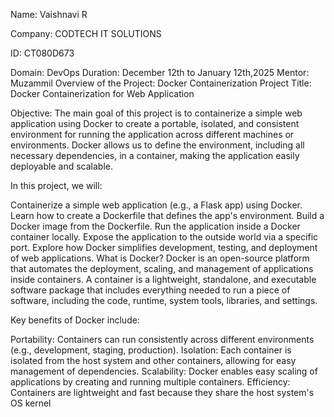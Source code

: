Name: Vaishnavi R 

Company: CODTECH IT SOLUTIONS 

ID: CT080D673 

Domain: DevOps 
Duration: December 12th to January 12th,2025 
Mentor: Muzammil 
Overview of the Project: Docker Containerization
Project Title: Docker Containerization for Web Application

Objective: The main goal of this project is to containerize a simple web application using Docker to create a portable, isolated, and consistent environment for running the application across different machines or environments. Docker allows us to define the environment, including all necessary dependencies, in a container, making the application easily deployable and scalable.

In this project, we will:

Containerize a simple web application (e.g., a Flask app) using Docker.
Learn how to create a Dockerfile that defines the app's environment.
Build a Docker image from the Dockerfile.
Run the application inside a Docker container locally.
Expose the application to the outside world via a specific port.
Explore how Docker simplifies development, testing, and deployment of web applications.
What is Docker?
Docker is an open-source platform that automates the deployment, scaling, and management of applications inside containers. A container is a lightweight, standalone, and executable software package that includes everything needed to run a piece of software, including the code, runtime, system tools, libraries, and settings.

Key benefits of Docker include:

Portability: Containers can run consistently across different environments (e.g., development, staging, production).
Isolation: Each container is isolated from the host system and other containers, allowing for easy management of dependencies.
Scalability: Docker enables easy scaling of applications by creating and running multiple containers.
Efficiency: Containers are lightweight and fast because they share the host system's OS kernel
